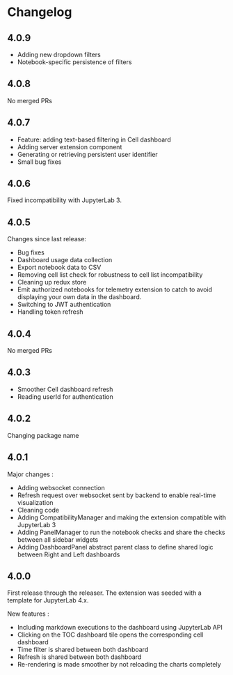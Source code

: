# Changelog

<!-- <START NEW CHANGELOG ENTRY> -->

## 4.0.9

- Adding new dropdown filters
- Notebook-specific persistence of filters

<!-- <END NEW CHANGELOG ENTRY> -->

## 4.0.8

No merged PRs

## 4.0.7

- Feature: adding text-based filtering in Cell dashboard
- Adding server extension component
- Generating or retrieving persistent user identifier
- Small bug fixes

## 4.0.6

Fixed incompatibility with JupyterLab 3.

## 4.0.5

Changes since last release:

- Bug fixes
- Dashboard usage data collection
- Export notebook data to CSV
- Removing cell list check for robustness to cell list incompatibility
- Cleaning up redux store
- Emit authorized notebooks for telemetry extension to catch to avoid displaying your own data in the dashboard.
- Switching to JWT authentication
- Handling token refresh

## 4.0.4

No merged PRs

## 4.0.3

- Smoother Cell dashboard refresh
- Reading userId for authentication

## 4.0.2

Changing package name

## 4.0.1

Major changes :

- Adding websocket connection
- Refresh request over websocket sent by backend to enable real-time visualization
- Cleaning code
- Adding CompatibilityManager and making the extension compatible with JupyterLab 3
- Adding PanelManager to run the notebook checks and share the checks between all sidebar widgets
- Adding DashboardPanel abstract parent class to define shared logic between Right and Left dashboards

## 4.0.0

First release through the releaser. The extension was seeded with a template for JupyterLab 4.x.

New features :

- Including markdown executions to the dashboard using JupyterLab API
- Clicking on the TOC dashboard tile opens the corresponding cell dashboard
- Time filter is shared between both dashboard
- Refresh is shared between both dashboard
- Re-rendering is made smoother by not reloading the charts completely
